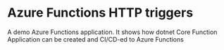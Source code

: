 # Azure Functions HTTP triggers

A demo Azure Functions application.
It shows how dotnet Core Function Application can be created and CI/CD-ed to Azure Functions
